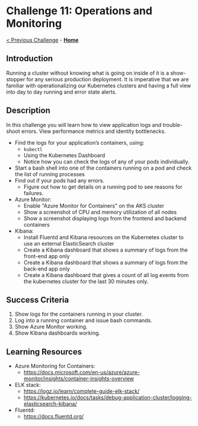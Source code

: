 # Challenge 11: Operations and Monitoring

[< Previous Challenge](./10-networking.md) - **[Home](../readme.md)**

## Introduction

Running a cluster without knowing what is going on inside of it is a show-stopper for any serious production deployment. It is imperative that we are familiar with operationalizing our Kubernetes clusters and having a full view into day to day running and error state alerts.

## Description

In this challenge you will learn how to view application logs and trouble-shoot errors. View performance metrics and identity bottlenecks.

- Find the logs for your application’s containers, using:
	- `kubectl`
	- Using the Kubernetes Dashboard
	- Notice how you can check the logs of any of your pods individually.
- Start a bash shell into one of the containers running on a pod and check the list of running processes
- Find out if your pods had any errors.
	- Figure out how to get details on a running pod to see reasons for failures.
- Azure Monitor:
	- Enable "Azure Monitor for Containers" on the AKS cluster
	- Show a screenshot of CPU and memory utilization of all nodes
	- Show a screenshot displaying logs from the frontend and backend containers
- Kibana:
	- Install Fluentd and Kibana resources on the Kubernetes cluster to use an external ElasticSearch cluster
	- Create a Kibana dashboard that shows a summary of logs from the front-end app only
	- Create a Kibana dashboard that shows a summary of logs from the back-end app only
	- Create a Kibana dashboard that gives a count of all log events from the kubernetes cluster for the last 30 minutes only.

## Success Criteria

1. Show logs for the containers running in your cluster.
2. Log into a running container and issue bash commands.
3. Show Azure Monitor working.
4. Show Kibana dashboards working.

## Learning Resources
- Azure Monitoring for Containers:
    - https://docs.microsoft.com/en-us/azure/azure-monitor/insights/container-insights-overview
- ELK stack:
    - https://logz.io/learn/complete-guide-elk-stack/
	- https://kubernetes.io/docs/tasks/debug-application-cluster/logging-elasticsearch-kibana/
- Fluentd:
    - https://docs.fluentd.org/
